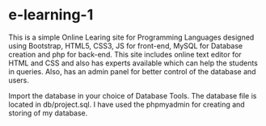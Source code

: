 # e-learning-1

This is a simple Online Learing site for Programming Languages designed using Bootstrap, HTML5, CSS3, JS for front-end, MySQL for Database creation and php for back-end.
This site includes online text editor for HTML and CSS and also has experts available which can help the students in queries.
Also, has an admin panel for better control of the database and users.

Import the database in your choice of Database Tools.
The database file is located in db/project.sql.
I have used the phpmyadmin for creating and storing of my database.
